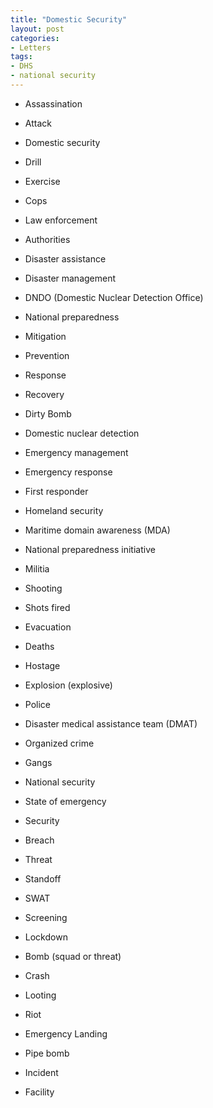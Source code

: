 ```yaml
---
title: "Domestic Security"
layout: post
categories:
- Letters
tags:
- DHS
- national security
---
```


- Assassination

- Attack

- Domestic security

- Drill

- Exercise

- Cops

- Law enforcement

- Authorities

- Disaster assistance

- Disaster management

- DNDO (Domestic Nuclear Detection Office)

- National preparedness

- Mitigation

- Prevention

- Response

- Recovery

- Dirty Bomb

- Domestic nuclear detection

- Emergency management

- Emergency response

- First responder

- Homeland security

- Maritime domain awareness (MDA)

- National preparedness initiative

- Militia

- Shooting

- Shots fired

- Evacuation

- Deaths

- Hostage

- Explosion (explosive)

- Police

- Disaster medical assistance team (DMAT)

- Organized crime

- Gangs

- National security

- State of emergency

- Security

- Breach

- Threat

- Standoff

- SWAT

- Screening

- Lockdown

- Bomb (squad or threat)

- Crash

- Looting

- Riot

- Emergency Landing

- Pipe bomb

- Incident

- Facility

